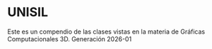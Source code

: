 # UNISIL
Este es un compendio de las clases vistas en la materia de Gráficas Computacionales 3D. Generación 2026-01
